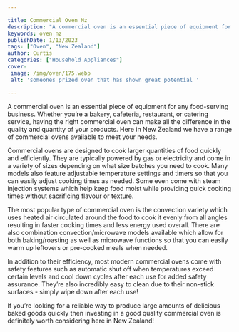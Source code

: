 ```yaml
---

title: Commercial Oven Nz
description: "A commercial oven is an essential piece of equipment for any food-serving business. Whether you’re a bakery, cafeteria, restaurant...check it out to learn"
keywords: oven nz
publishDate: 1/13/2023
tags: ["Oven", "New Zealand"]
author: Curtis
categories: ["Household Appliances"]
cover: 
 image: /img/oven/175.webp
 alt: 'someones prized oven that has shown great potential '

---
```


A commercial oven is an essential piece of equipment for any food-serving business. Whether you’re a bakery, cafeteria, restaurant, or catering service, having the right commercial oven can make all the difference in the quality and quantity of your products. Here in New Zealand we have a range of commercial ovens available to meet your needs.

Commercial ovens are designed to cook larger quantities of food quickly and efficiently. They are typically powered by gas or electricity and come in a variety of sizes depending on what size batches you need to cook. Many models also feature adjustable temperature settings and timers so that you can easily adjust cooking times as needed. Some even come with steam injection systems which help keep food moist while providing quick cooking times without sacrificing flavour or texture.

The most popular type of commercial oven is the convection variety which uses heated air circulated around the food to cook it evenly from all angles resulting in faster cooking times and less energy used overall. There are also combination convection/microwave models available which allow for both baking/roasting as well as microwave functions so that you can easily warm up leftovers or pre-cooked meals when needed. 

In addition to their efficiency, most modern commercial ovens come with safety features such as automatic shut off when temperatures exceed certain levels and cool down cycles after each use for added safety assurance. They’re also incredibly easy to clean due to their non-stick surfaces - simply wipe down after each use! 

If you’re looking for a reliable way to produce large amounts of delicious baked goods quickly then investing in a good quality commercial oven is definitely worth considering here in New Zealand!
